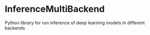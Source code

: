 # InferenceMultiBackend

Python library for run inference of deep learning models in different backends

